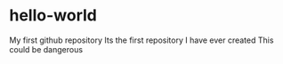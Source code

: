 # hello-world
My first github repository
Its the first repository I have ever created
This could be dangerous
